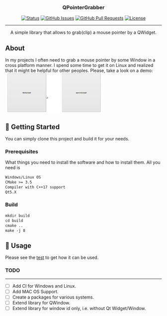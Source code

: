 <h3 align="center">QPointerGrabber</h3>

<div align="center">

  [![Status](https://img.shields.io/badge/status-active-success.svg)]()
  [![GitHub Issues](https://img.shields.io/github/issues/farmovit/QPointerGrabber.svg?style=flat-square)](https://github.com/farmovit/QPointerGrabber/issues)
  [![GitHub Pull Requests](https://img.shields.io/github/issues-pr/farmovit/QPointerGrabber.svg?style=flat-square)](https://github.com/farmovit/QPointerGrabber/pulls)
  [![License](https://img.shields.io/badge/license-MIT-blue.svg)](/LICENSE)

</div>

---

<p align="center"> A simple library that allows to grab(clip) a mouse pointer by a QWidget.
    <br> 
</p>

## About <a name = "about"></a>
In my projects I often need to grab a mouse pointer by some Window in a cross platform manner. 
I spend some time to get it on Linux and realized that it might be helpful for other peoples.
Please, take a look on a demo:
<img src="https://github.com/farmovit/QPointerGrabber/blob/master/pic/demo.gif" width="315" height="128" />

## 🏁 Getting Started <a name = "getting_started"></a>
You can simply clone this project and build it for your needs.

### Prerequisites
What things you need to install the software and how to install them. All you need is
```
Windows/Linux OS
CMake >= 3.5
Compiler with C++17 support
Qt5.X
```

### Build
```
mkdir build
cd build
cmake ..
make -j 8
```

## 🎈 Usage <a name="usage"></a>
Please see the [test](https://github.com/farmovit/QPointerGrabber/blob/master/test/GrabberTest.cpp) to get how it can be used.

### TODO

---

- [ ] Add CI for Windows and Linux.
- [ ] Add MAC OS Support.
- [ ] Create a packages for various systems.
- [ ] Extend library for QWindow.
- [ ] Extend library for window id only, i.e. without Qt Widget/Window.
